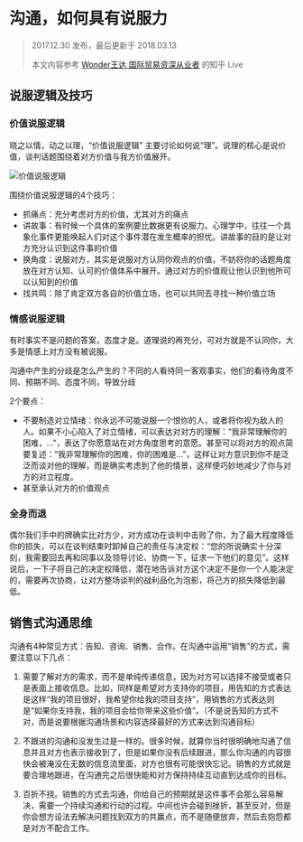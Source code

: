 # 沟通，如何具有说服力

> 2017.12.30 发布，最后更新于 2018.03.13
>
> 本文内容参考 [Wonder王达 国际贸易资深从业者](https://www.zhihu.com/people/wdar20000/activities) 的知乎 Live

## 说服逻辑及技巧

### 价值说服逻辑

晓之以情，动之以理，“价值说服逻辑” 主要讨论如何说“理”。说理的核心是说价值，谈判话题围绕着对方价值与我方价值展开。

![价值说服逻辑](../../docAssets/03/value.png)

围绕价值说服逻辑的4个技巧：

* 抓痛点：充分考虑对方的价值，尤其对方的痛点
* 讲故事：有时候一个具体的案例要比数据更有说服力。心理学中，往往一个具象化事件更能唤起人们对这个事件潜在发生概率的担忧。讲故事的目的是让对方充分认识到这件事的价值
* 换角度：说服对方，其实是说服对方认同你观点的价值，不妨将你的话题角度放在对方认知、认可的价值体系中展开。通过对方的价值观让他认识到他所可以认知到的价值
* 找共鸣：除了肯定双方各自的价值立场，也可以共同去寻找一种价值立场

### 情感说服逻辑

有时事实不是问题的答案，态度才是。道理说的再充分，可对方就是不认同你，大多是情感上对方没有被说服。

沟通中产生的分歧是怎么产生的？不同的人看待同一客观事实，他们的看待角度不同、预期不同、态度不同，导致分歧

2个要点：

* 不要制造对立情绪：你永远不可能说服一个恨你的人，或者将你视为敌人的人。如果不小心陷入了对立情绪，可以表达对对方的理解：“我非常理解你的困难，...”，表达了你愿意站在对方角度思考的意愿。甚至可以将对方的观点简要复述：“我非常理解你的困难，你的困难是...”，这样让对方意识到你不是泛泛而谈对他的理解，而是确实考虑到了他的情景，这样便巧妙地减少了你与对方的对立程度。
* 甚至承认对方的价值观点

### 全身而退

偶尔我们手中的牌确实比对方少，对方成功在谈判中击败了你，为了最大程度降低你的损失，可以在谈判结束时卸掉自己的责任与决定权：“您的所说确实十分深刻，我需要回去再和同事以及领导讨论、协商一下，征求一下他们的意见”。这样说后，一下子将自己的决定权降低，潜在地告诉对方这个决定不是你一个人能决定的，需要再次协商，让对方整场谈判的战利品化为泡影，将己方的损失降低到最低。

## 销售式沟通思维

沟通有4种常见方式：告知、咨询、销售、合作。在沟通中运用“销售”的方式，需要注意以下几点：

1. 需要了解对方的需求，而不是单纯传递信息，因为对方可以选择不接受或者只是表面上接收信息。比如，同样是希望对方支持你的项目，用告知的方式表达是这样“我的项目很好，我希望你给我的项目支持”，用销售的方式表达则是“如果你支持我，我的项目会给你带来这些价值”。（不是说告知的方式不对，而是说要根据沟通场景和内容选择最好的方式来达到沟通目标）

2. 不跟进的沟通和没发生过是一样的。很多时候，就算你当时很明确地沟通了信息并且对方也表示接收到了，但是如果你没有后续跟进，那么你沟通的内容很快会被淹没在无数的信息流里面，对方也很有可能很快忘记。销售的方式就是要合理地跟进，在沟通完之后很快能和对方保持持续互动直到达成你的目标。

3. 百折不挠。销售的方式去沟通，你给自己的预期就是这件事不会那么容易解决，需要一个持续沟通和行动的过程。中间也许会碰到挫折，甚至反对，但是你会想方设法去解决问题找到双方的共赢点，而不是随便放弃，然后去抱怨都是对方不配合工作。
